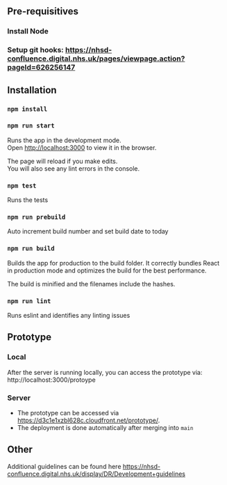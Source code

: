 ## Pre-requisitives
### Install Node
### Setup git hooks: https://nhsd-confluence.digital.nhs.uk/pages/viewpage.action?pageId=626256147

## Installation

### `npm install`
### `npm run start`
Runs the app in the development mode.\
Open [http://localhost:3000](http://localhost:3000) to view it in the browser.

The page will reload if you make edits.\
You will also see any lint errors in the console.
### `npm test`
Runs the tests
### `npm run prebuild`
Auto increment build number and set build date to today
### `npm run build`
Builds the app for production to the build folder.
It correctly bundles React in production mode and optimizes the build for the best performance.

The build is minified and the filenames include the hashes.
### `npm run lint`
Runs eslint and identifies any linting issues

## Prototype
### Local
After the server is running locally, you can access the prototype via: http://localhost:3000/protoype

### Server
- The prototype can be accessed via https://d3c1e1xzbl628c.cloudfront.net/prototype/.
- The deployment is done automatically after merging into `main`

## Other
Additional guidelines can be found here https://nhsd-confluence.digital.nhs.uk/display/DR/Development+guidelines
